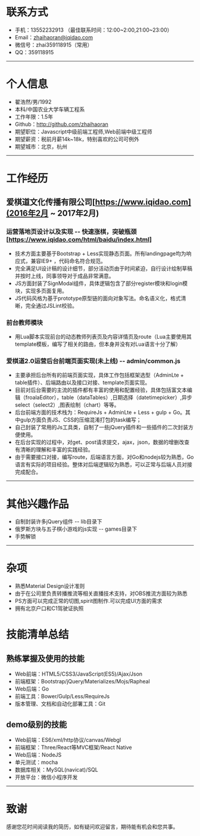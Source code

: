 # 联系方式

- 手机：13552232913 （最佳联系时间：12:00~2:00,21:00~23:00）
- Email：zhaihaoran@iqidao.com 
- 微信号：zhai359118915（常用）
- QQ：359118915

---

# 个人信息

 - 翟浩然/男/1992 
 - 本科/中国农业大学车辆工程系 
 - 工作年限：1.5年
 - Github：http://github.com/zhaihaoran
 - 期望职位：Javascript中级前端工程师,Web前端中级工程师
 - 期望薪资：税前月薪14k~18k，特别喜欢的公司可例外
 - 期望城市：北京，杭州

---

# 工作经历

## 爱棋道文化传播有限公司[https://www.iqidao.com](2016年2月 ~ 2017年2月)

### 运营落地页设计以及实现 -- 快速涨棋，突破瓶颈[https://www.iqidao.com/html/baidu/index.html]

 - 技术方面主要基于Bootstrap + Less实现静态页面。所有landingpage均为响应式，兼容IE9+ ，代码命名符合规范。 
 - 完全满足UI设计稿的设计细节，部分活动页由于时间紧迫，自行设计绘制草稿并按时上线，同事领导对于成品非常满意。
 - JS方面封装了SignModal组件，具体逻辑包含了部分register模块和login模块，实现多页面复用。
 - JS代码风格为基于prototype原型链的面向对象写法。命名语义化，格式清晰，完全通过JSLint校验。

### 前台教师模块 

 - 用Lua脚本实现前台的动态教师列表页及内容详情页及route（Lua主要使用其template模板，编写了相关的路由，但本身并没有对Lua语言十分了解）

### 爱棋道2.0运营后台前端页面实现(未上线) -- admin/common.js

 - 主要承担后台所有的前端页面实现，具体工作包括框架选型（AdminLte + table插件）、后端路由以及接口对接、template页面实现。
 - 目前对后台需要的主流的插件都有丰富的使用和配置经验，具体包括富文本编辑（froalaEditor），table（dataTables）,日期选择（datetimepicker）,异步select（select2）,图表绘制（chart）等等。
 - 后台前端方面的技术栈为：RequireJs + AdminLte + Less + gulp + Go。其中gulp方面负责JS、CSS的压缩混淆打包的task编写；
 - 自己封装了常用的Js工具类，自制了一些jQuery插件和一些插件的二次封装方便使用。
 - 在后台实现的过程中，对get、post请求提交，ajax，json，数据的增删改查有清晰的理解和丰富的实践经验。
 - 由于需要接口对接，编写route，后端语言方面，对Go和nodejs较为熟悉，Go语言有实际的项目经验。整体对后端逻辑较为熟悉，可以正常与后端人员对接完成配合。

---

# 其他兴趣作品 

 - 自制封装许多jQuery组件 -- lib目录下
 - 俄罗斯方块与五子棋小游戏的js实现 -- games目录下
 - 手势解锁

---

# 杂项

 - 熟悉Material Design设计准则 
 - 由于在公司里负责转播推流等相关直播技术支持，对OBS推流方面较为熟悉
 - PS方面可以完成正常的切图,spirit图制作.可以完成UI方面的需求
 - 拥有北京户口和C1驾驶证执照

# 技能清单总结

## 熟练掌握及使用的技能

 - Web前端：HTML5/CSS3/JavaScript(ES5)/Ajax/Json
 - 前端框架：Bootstrap/jQuery/Materializes/Mojs/Rapheal
 - Web后端：Go
 - 前端工具：Bower/Gulp/Less/RequireJs
 - 版本管理、文档和自动化部署工具：Git

## demo级别的技能

 - Web前端：ES6/xml/http协议/canvas/Webgl
 - 前端框架：Three/React等MVC框架/React Native
 - Web后端：NodeJS
 - 单元测试：mocha
 - 数据库相关：MySQL(navicat)/SQL
 - 开放平台：微信小程序开发

---

# 致谢

感谢您花时间阅读我的简历，如有疑问欢迎留言，期待能有机会和您共事。

